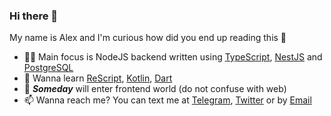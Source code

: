 ### Hi there 👋

My name is Alex and I'm curious how did you end up reading this 🤔

- 👨‍💻 Main focus is NodeJS backend written using [TypeScript](https://www.typescriptlang.org), [NestJS](https://github.com/nestjs/nest) and [PostgreSQL](https://www.postgresql.org)
- 🌱 Wanna learn [ReScript](https://rescript-lang.org), [Kotlin](https://kotlinlang.org), [Dart](https://dart.dev)
- 🌚 ___Someday___ will enter frontend world (do not confuse with web)
- 📫 Wanna reach me? You can text me at [Telegram](http://t.me/BOTKooper), [Twitter](https://twitter.com/@botkooper) or by [Email](mailto:botkooper@gmail.com)
